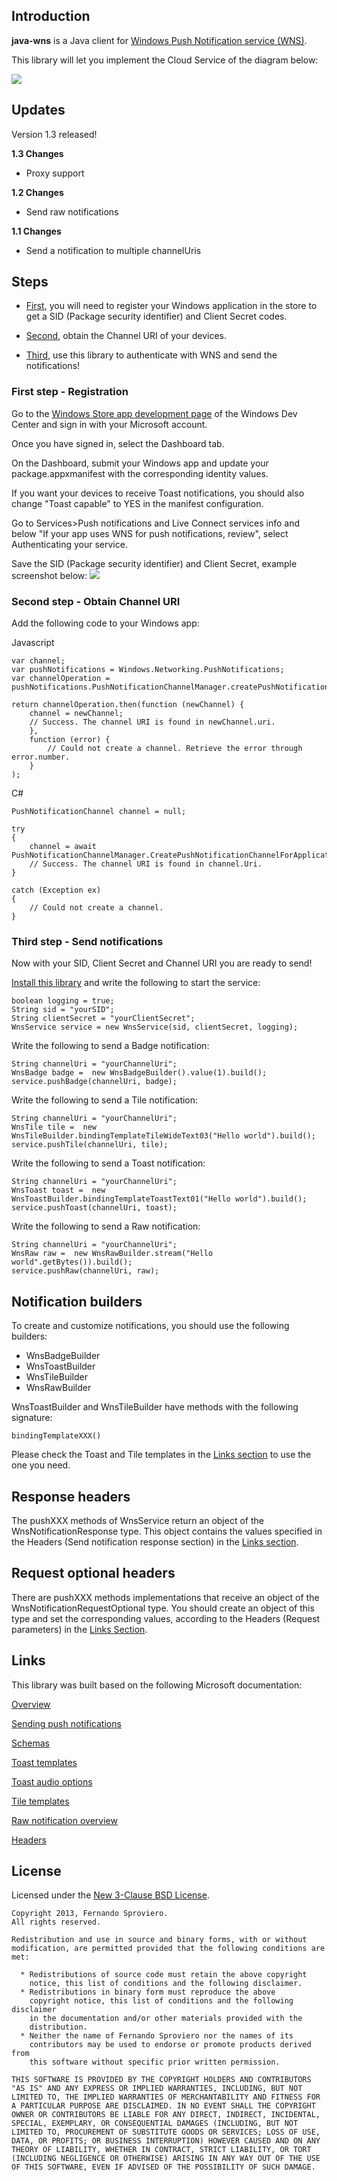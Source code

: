 ## Introduction

**java-wns** is a Java client for <a href="http://msdn.microsoft.com/en-us/library/windows/apps/hh913756.aspx">Windows Push Notification service (WNS)</a>.

This library will let you implement the Cloud Service of the diagram below:

<img src="http://i.msdn.microsoft.com/dynimg/IC554245.png"/>


## Updates
Version 1.3 released!

**1.3 Changes**
* Proxy support

**1.2 Changes** 
* Send raw notifications

**1.1 Changes** 
* Send a notification to multiple channelUris


## Steps
* <a href="#first-step---registration">First</a>, you will need to register your Windows application in the store to get a SID (Package security identifier) and Client Secret codes.

* <a href="#second-step---obtain-channel-uri">Second</a>, obtain the Channel URI of your devices.

* <a href="#third-step---send-notifications">Third</a>, use this library to authenticate with WNS and send the notifications!


### First step - Registration
Go to the <a href="http://go.microsoft.com/fwlink/p/?linkid=234306">Windows Store app development page</a> of the Windows Dev Center and sign in with your Microsoft account.

Once you have signed in, select the Dashboard tab.

On the Dashboard, submit your Windows app and update your package.appxmanifest with the corresponding identity values.

If you want your devices to receive Toast notifications, you should also change "Toast capable" to YES in the manifest configuration.

Go to Services>Push notifications and Live Connect services info and below "If your app uses WNS for push notifications, review", select Authenticating your service.

Save the SID (Package security identifier) and Client Secret, example screenshot below:
<img src="http://i.msdn.microsoft.com/dynimg/IC582761.png"/>


### Second step - Obtain Channel URI

Add the following code to your Windows app:

Javascript
```
var channel;
var pushNotifications = Windows.Networking.PushNotifications;
var channelOperation = pushNotifications.PushNotificationChannelManager.createPushNotificationChannelForApplicationAsync();

return channelOperation.then(function (newChannel) {
    channel = newChannel;
    // Success. The channel URI is found in newChannel.uri.
    },
    function (error) {
        // Could not create a channel. Retrieve the error through error.number.
    }
);
```

C#
```
PushNotificationChannel channel = null;

try
{
    channel = await PushNotificationChannelManager.CreatePushNotificationChannelForApplicationAsync();
    // Success. The channel URI is found in channel.Uri.
}

catch (Exception ex)
{ 
    // Could not create a channel. 
}
```


### Third step - Send notifications
Now with your SID, Client Secret and Channel URI you are ready to send!

<a href="https://github.com/fernandospr/java-wns/wiki/Installation">Install this library</a> and write the following to start the service:

```
boolean logging = true;
String sid = "yourSID";
String clientSecret = "yourClientSecret";
WnsService service = new WnsService(sid, clientSecret, logging);
```

Write the following to send a Badge notification:
```
String channelUri = "yourChannelUri";
WnsBadge badge =  new WnsBadgeBuilder().value(1).build();
service.pushBadge(channelUri, badge);
```

Write the following to send a Tile notification:
```
String channelUri = "yourChannelUri";
WnsTile tile =  new WnsTileBuilder.bindingTemplateTileWideText03("Hello world").build();
service.pushTile(channelUri, tile);
```

Write the following to send a Toast notification:
```
String channelUri = "yourChannelUri";
WnsToast toast =  new WnsToastBuilder.bindingTemplateToastText01("Hello world").build();
service.pushToast(channelUri, toast);
```

Write the following to send a Raw notification:
```
String channelUri = "yourChannelUri";
WnsRaw raw =  new WnsRawBuilder.stream("Hello world".getBytes()).build();
service.pushRaw(channelUri, raw);
```


## Notification builders
To create and customize notifications, you should use the following builders:

* WnsBadgeBuilder
* WnsToastBuilder
* WnsTileBuilder
* WnsRawBuilder

WnsToastBuilder and WnsTileBuilder have methods with the following signature:
```
bindingTemplateXXX()
```
Please check the Toast and Tile templates in the <a href="#links">Links section</a> to use the one you need.


## Response headers
The pushXXX methods of WnsService return an object of the WnsNotificationResponse type. 
This object contains the values specified in the Headers (Send notification response section) in the <a href="#links">Links section</a>.


## Request optional headers
There are pushXXX methods implementations that receive an object of the WnsNotificationRequestOptional type.
You should create an object of this type and set the corresponding values, according to the Headers (Request parameters) in the <a href="#links">Links Section</a>.


## Links
This library was built based on the following Microsoft documentation:

<a href="http://msdn.microsoft.com/en-us/library/windows/apps/hh913756.aspx">Overview</a>

<a href="http://msdn.microsoft.com/en-us/library/windows/apps/hh465460.aspx">Sending push notifications</a>

<a href="http://msdn.microsoft.com/en-us/library/windows/apps/br212853.aspx">Schemas</a>

<a href="http://msdn.microsoft.com/en-us/library/windows/apps/hh761494.aspx">Toast templates</a>

<a href="http://msdn.microsoft.com/en-us/library/windows/apps/hh761492.aspx">Toast audio options</a>

<a href="http://msdn.microsoft.com/en-us/library/windows/apps/hh761491.aspx">Tile templates</a>

<a href="http://msdn.microsoft.com/en-us/library/windows/apps/jj676791.aspx">Raw notification overview</a>

<a href="http://msdn.microsoft.com/en-us/library/windows/apps/hh465435.aspx">Headers</a>


## License

Licensed under the [New 3-Clause BSD License](http://www.opensource.org/licenses/BSD-3-Clause).

    Copyright 2013, Fernando Sproviero.
    All rights reserved.

    Redistribution and use in source and binary forms, with or without
    modification, are permitted provided that the following conditions are
    met:

      * Redistributions of source code must retain the above copyright
        notice, this list of conditions and the following disclaimer.
      * Redistributions in binary form must reproduce the above
        copyright notice, this list of conditions and the following disclaimer
        in the documentation and/or other materials provided with the
        distribution.
      * Neither the name of Fernando Sproviero nor the names of its
        contributors may be used to endorse or promote products derived from
        this software without specific prior written permission.

    THIS SOFTWARE IS PROVIDED BY THE COPYRIGHT HOLDERS AND CONTRIBUTORS
    "AS IS" AND ANY EXPRESS OR IMPLIED WARRANTIES, INCLUDING, BUT NOT
    LIMITED TO, THE IMPLIED WARRANTIES OF MERCHANTABILITY AND FITNESS FOR
    A PARTICULAR PURPOSE ARE DISCLAIMED. IN NO EVENT SHALL THE COPYRIGHT
    OWNER OR CONTRIBUTORS BE LIABLE FOR ANY DIRECT, INDIRECT, INCIDENTAL,
    SPECIAL, EXEMPLARY, OR CONSEQUENTIAL DAMAGES (INCLUDING, BUT NOT
    LIMITED TO, PROCUREMENT OF SUBSTITUTE GOODS OR SERVICES; LOSS OF USE,
    DATA, OR PROFITS; OR BUSINESS INTERRUPTION) HOWEVER CAUSED AND ON ANY
    THEORY OF LIABILITY, WHETHER IN CONTRACT, STRICT LIABILITY, OR TORT
    (INCLUDING NEGLIGENCE OR OTHERWISE) ARISING IN ANY WAY OUT OF THE USE
    OF THIS SOFTWARE, EVEN IF ADVISED OF THE POSSIBILITY OF SUCH DAMAGE.
